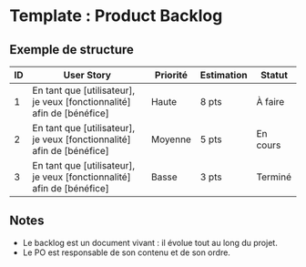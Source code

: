 # Template : Product Backlog  

## Exemple de structure  

| ID | User Story | Priorité | Estimation | Statut |
|----|------------|----------|------------|--------|
| 1  | En tant que [utilisateur], je veux [fonctionnalité] afin de [bénéfice] | Haute | 8 pts | À faire |
| 2  | En tant que [utilisateur], je veux [fonctionnalité] afin de [bénéfice] | Moyenne | 5 pts | En cours |
| 3  | En tant que [utilisateur], je veux [fonctionnalité] afin de [bénéfice] | Basse | 3 pts | Terminé |

## Notes  
- Le backlog est un document vivant : il évolue tout au long du projet.  
- Le PO est responsable de son contenu et de son ordre.  
